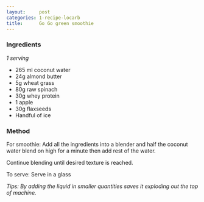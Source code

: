 ```yaml
---
layout:     post
categories: 1-recipe-locarb
title:      Go Go green smoothie
--- 
```


### Ingredients 

_1 serving_

* 265 ml coconut water 
* 24g almond butter 
* 5g wheat grass 
* 80g raw spinach 
* 30g whey protein 
* 1 apple 
* 30g flaxseeds 
* Handful of ice

### Method 

For smoothie: Add all the ingredients into a blender and half the coconut water blend on high for a minute then add rest of the water. 

Continue blending until desired texture is reached. 

To serve: Serve in a glass 

_Tips: By adding the liquid in smaller quantities saves it exploding out the top of machine._